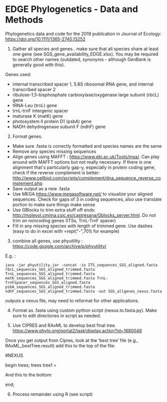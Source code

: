 # EDGE Phylogenetics - Data and Methods

Phylogenetics data and code for the 2019 publication in Journal of Ecology:  https://doi.org/10.1111/1365-2745.13252

1) Gather all species and genes.. make sure that all species share at least one gene (see SGS_gene_availability_EDGE.xlsx). You may be required to search other names (outdated, synonyms - although GenBank is generally good with this).

Genes used:
- internal transcribed spacer 1, 5.8S ribosomal RNA gene, and internal transcribed spacer 2
- ribulose-1,5-bisphosphate carboxylase/oxygenase large subunit (rbcL) gene
- tRNA-Leu (trnL) gene
- trnL-trnF intergenic spacer
- maturase K (matK) gene
- photosystem II protein D1 (psbA) gene
- NADH dehydrogenase subunit F (ndhF) gene

2) Format genes.

- Make sure .fasta is correctly formatted and species names are the same
- Remove any species missing sequences
- Align genes using MAFFT : https://www.ebi.ac.uk/Tools/msa/. Can play around with MAFFT options but not really necessary. If there is one alignment that's particularly gap-y, especially in protein coding gene, check if the reverse complement is better: http://www.cellbiol.com/scripts/complement/dna_sequence_reverse_complement.php
- Save output as a new .fasta
- Use MEGA https://www.megasoftware.net/ to visualize your aligned sequences. Check for gaps of 3 in coding sequences, also use translate portion to make sure things make sense
- Use GBlocks to trim extra stuff off ends: http://molevol.cmima.csic.es/castresana/Gblocks_server.html. Do not trim on noncoding genes (ITSs, TrnL-TrnF spacer)
- Fill in any missing species with length of trimmed gene. Use dashes (easy to do in excel with =rept("-",701) for example)

3) combine all genes, use phyutility : https://code.google.com/archive/p/phyutility/

E.g. :

`java -jar phyutility.jar -concat -in ITS_sequences_SGS_aligned.fasta rbcL_sequences_SGS_aligned_trimmed.fasta TrnL_sequences_SGS_aligned_trimmed.fasta matK_sequences_SGS_aligned_trimmed.fasta TrnL-TrnFspacer_sequences_SGS_aligned.fasta psbA_sequences_SGS_aligned_trimmed.fasta ndhF_sequences_SGS_aligned_trimmed.fasta -out SGS_allgenes_nexus.fasta`

outputs a nexus file, may need to reformat for other applications.

4) Format as .fasta using custom python script (nexus.to.fasta.py). Make sure to edit directories in script as needed.

5) Use CIPRES and RAxML to develop best final tree. https://www.phylo.org/portal2/task!display.action?id=1680048

Once you get output from Cipres, look at the ‘best tree’ file (e.g., RAxML_bestTree.result) add this to the top of the file:

#NEXUS

begin trees;
trees tree1 = 

And this to the bottom:

end;

6) Process remainder using R (see script)